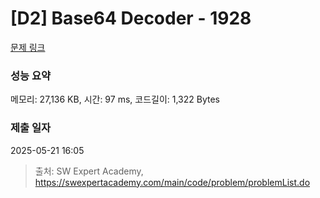 # [D2] Base64 Decoder - 1928 

[문제 링크](https://swexpertacademy.com/main/code/problem/problemDetail.do?contestProbId=AV5PR4DKAG0DFAUq) 

### 성능 요약

메모리: 27,136 KB, 시간: 97 ms, 코드길이: 1,322 Bytes

### 제출 일자

2025-05-21 16:05



> 출처: SW Expert Academy, https://swexpertacademy.com/main/code/problem/problemList.do